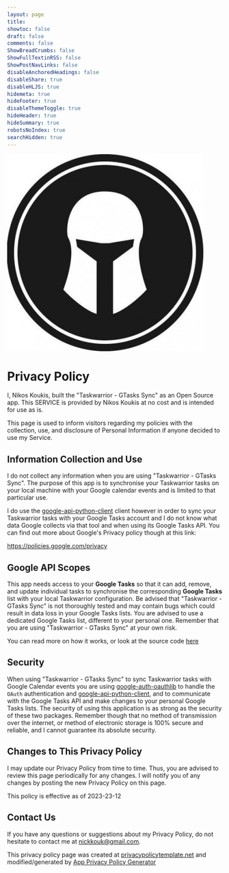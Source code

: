 ```yaml
---
layout: page
title:
showtoc: false
draft: false
comments: false
ShowBreadCrumbs: false
ShowFullTextinRSS: false
ShowPostNavLinks: false
disableAnchoredHeadings: false
disableShare: true
disableHLJS: true
hidemeta: true
hideFooter: true
disableThemeToggle: true
hideHeader: true
hideSummary: true
robotsNoIndex: true
searchHidden: true
---
```


![](/images/taskwarrior.png)

# Privacy Policy

I, Nikos Koukis, built the "Taskwarrior - GTasks Sync" as an Open Source app.
This SERVICE is provided by Nikos Koukis at no cost and is intended for use as
is.

This page is used to inform visitors regarding my policies with the collection,
use, and disclosure of Personal Information if anyone decided to use my Service.

## Information Collection and Use

I do not collect any information when you are using "Taskwarrior - GTasks
Sync". The purpose of this app is to synchronise your Taskwarrior tasks
on your local machine with your Google calendar events and is limited to that
particular use.

I do use the
[google-api-python-client](https://github.com/googleapis/google-api-python-client)
client however in order to sync your Taskwarrior tasks with your Google Tasks
account and I do not know what data Google collects via that tool and when using
its Google Tasks API. You can find out more about Google's Privacy policy
though at this link:

https://policies.google.com/privacy

## Google API Scopes

This app needs access to your **Google Tasks** so that it can add, remove,
and update individual tasks to synchronise the corresponding **Google Tasks**
list with your local Taskwarrior configuration. Be advised that "Taskwarrior -
GTasks Sync" is not thoroughly tested and may contain bugs which could
result in data loss in your Google Tasks lists. You are advised to use a
dedicated Google Tasks list, different to your personal one. Remember that you
are using "Taskwarrior - GTasks Sync" at your own risk.

You can read more on how it works, or look at the source code
[here](https://github.com/bergercookie/syncall)

## Security

When using "Taskwarrior - GTasks Sync" to sync Taskwarrior tasks with Google
Calendar events you are using
[google-auth-oauthlib](https://pypi.org/project/google-auth-oauthlib/) to handle
the `OAuth` authentication and
[google-api-python-client](https://github.com/googleapis/google-api-python-client),
and to communicate with the Google Tasks API and make changes to your
personal Google Tasks lists. The security of using this application is as strong
as the security of these two packages. Remember though that no method of
transmission over the internet, or method of electronic storage is 100% secure
and reliable, and I cannot guarantee its absolute security.

## Changes to This Privacy Policy

I may update our Privacy Policy from time to time. Thus, you are advised to
review this page periodically for any changes. I will notify you of any changes
by posting the new Privacy Policy on this page.

This policy is effective as of 2023-23-12

## Contact Us

If you have any questions or suggestions about my Privacy Policy, do not
hesitate to contact me at <nickkouk@gmail.com>.

This privacy policy page was created at
[privacypolicytemplate.net](https://privacypolicytemplate.net) and
modified/generated by [App Privacy Policy
Generator](https://app-privacy-policy-generator.firebaseapp.com/)
